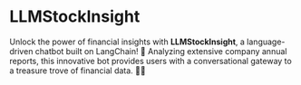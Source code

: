 # LLMStockInsight
Unlock the power of financial insights with **LLMStockInsight**, a language-driven chatbot built on LangChain! 🚀 Analyzing extensive company annual reports, this innovative bot provides users with a conversational gateway to a treasure trove of financial data. 💬💡

